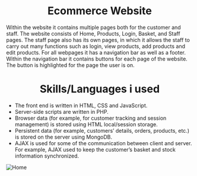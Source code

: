 <h1 align="center">Ecommerce Website</h1>
<p>Within the website it contains multiple pages both for the customer and staff. The website consists of Home, Products, Login, Basket, and Staff pages. The staff page also has its own pages, in which it allows the staff to carry out many functions such as login, view products, add products and edit products. For all webpages it has a navigation bar as well as a footer. Within the navigation bar it contains buttons for each page of the website. The button is highlighted for the page the user is on.</p>

<h1 align="center">Skills/Languages i used</h1>

- The front end is written in HTML, CSS and JavaScript.
- Server-side scripts are written in PHP.
- Browser data (for example, for customer tracking and session management) is stored using HTML local/session storage.
- Persistent data (for example, customers’ details, orders, products, etc.) is stored on the server using MongoDB.
- AJAX is used for some of the communication between client and server. For example, AJAX used to keep the customer’s basket and stock information synchronized.


![Home](https://user-images.githubusercontent.com/93152488/200391758-5e42c4df-434e-4198-af4c-cebd91a6d9d6.png)
